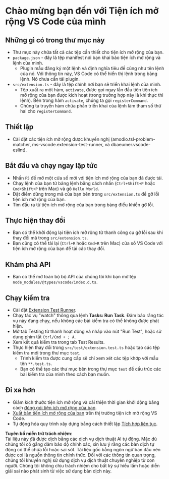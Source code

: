 # Chào mừng bạn đến với Tiện ích mở rộng VS Code của mình

## Những gì có trong thư mục này

* Thư mục này chứa tất cả các tệp cần thiết cho tiện ích mở rộng của bạn.
* `package.json` - đây là tệp manifest nơi bạn khai báo tiện ích mở rộng và lệnh của mình.
  * Plugin mẫu đăng ký một lệnh và định nghĩa tiêu đề cũng như tên lệnh của nó. Với thông tin này, VS Code có thể hiển thị lệnh trong bảng lệnh. Nó chưa cần tải plugin.
* `src/extension.ts` - đây là tệp chính nơi bạn sẽ triển khai lệnh của mình.
  * Tệp xuất ra một hàm, `activate`, được gọi ngay lần đầu tiên tiện ích mở rộng của bạn được kích hoạt (trong trường hợp này là khi thực thi lệnh). Bên trong hàm `activate`, chúng ta gọi `registerCommand`.
  * Chúng ta truyền hàm chứa phần triển khai của lệnh làm tham số thứ hai cho `registerCommand`.

## Thiết lập

* Cài đặt các tiện ích mở rộng được khuyến nghị (amodio.tsl-problem-matcher, ms-vscode.extension-test-runner, và dbaeumer.vscode-eslint).

## Bắt đầu và chạy ngay lập tức

* Nhấn `F5` để mở một cửa sổ mới với tiện ích mở rộng của bạn đã được tải.
* Chạy lệnh của bạn từ bảng lệnh bằng cách nhấn (`Ctrl+Shift+P` hoặc `Cmd+Shift+P` trên Mac) và gõ `Hello World`.
* Đặt điểm dừng trong mã của bạn bên trong `src/extension.ts` để gỡ lỗi tiện ích mở rộng của bạn.
* Tìm đầu ra từ tiện ích mở rộng của bạn trong bảng điều khiển gỡ lỗi.

## Thực hiện thay đổi

* Bạn có thể khởi động lại tiện ích mở rộng từ thanh công cụ gỡ lỗi sau khi thay đổi mã trong `src/extension.ts`.
* Bạn cũng có thể tải lại (`Ctrl+R` hoặc `Cmd+R` trên Mac) cửa sổ VS Code với tiện ích mở rộng của bạn để tải các thay đổi.

## Khám phá API

* Bạn có thể mở toàn bộ bộ API của chúng tôi khi bạn mở tệp `node_modules/@types/vscode/index.d.ts`.

## Chạy kiểm tra

* Cài đặt [Extension Test Runner](https://marketplace.visualstudio.com/items?itemName=ms-vscode.extension-test-runner).
* Chạy tác vụ "watch" thông qua lệnh **Tasks: Run Task**. Đảm bảo rằng tác vụ này đang chạy, nếu không các bài kiểm tra có thể không được phát hiện.
* Mở tab Testing từ thanh hoạt động và nhấp vào nút "Run Test", hoặc sử dụng phím tắt `Ctrl/Cmd + ; A`.
* Xem kết quả kiểm tra trong tab Test Results.
* Thực hiện thay đổi trong `src/test/extension.test.ts` hoặc tạo các tệp kiểm tra mới trong thư mục `test`.
  * Trình kiểm tra được cung cấp sẽ chỉ xem xét các tệp khớp với mẫu tên `**.test.ts`.
  * Bạn có thể tạo các thư mục bên trong thư mục `test` để cấu trúc các bài kiểm tra của mình theo cách bạn muốn.

## Đi xa hơn

* Giảm kích thước tiện ích mở rộng và cải thiện thời gian khởi động bằng cách [đóng gói tiện ích mở rộng của bạn](https://code.visualstudio.com/api/working-with-extensions/bundling-extension).
* [Xuất bản tiện ích mở rộng của bạn](https://code.visualstudio.com/api/working-with-extensions/publishing-extension) trên thị trường tiện ích mở rộng VS Code.
* Tự động hóa quy trình xây dựng bằng cách thiết lập [Tích hợp liên tục](https://code.visualstudio.com/api/working-with-extensions/continuous-integration).

**Tuyên bố miễn trừ trách nhiệm**:  
Tài liệu này đã được dịch bằng các dịch vụ dịch thuật AI tự động. Mặc dù chúng tôi cố gắng đảm bảo độ chính xác, xin lưu ý rằng các bản dịch tự động có thể chứa lỗi hoặc sai sót. Tài liệu gốc bằng ngôn ngữ ban đầu nên được coi là nguồn thông tin chính thức. Đối với các thông tin quan trọng, chúng tôi khuyến nghị sử dụng dịch vụ dịch thuật chuyên nghiệp từ con người. Chúng tôi không chịu trách nhiệm cho bất kỳ sự hiểu lầm hoặc diễn giải sai nào phát sinh từ việc sử dụng bản dịch này.